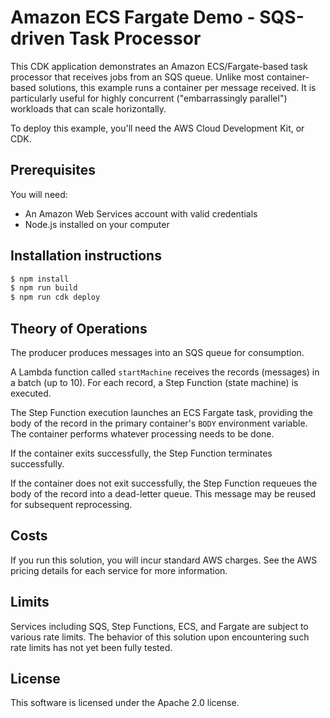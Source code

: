 # Amazon ECS Fargate Demo - SQS-driven Task Processor

This CDK application demonstrates an Amazon ECS/Fargate-based task processor
that receives jobs from an SQS queue. Unlike most container-based solutions,
this example runs a container per message received. It is particularly useful
for highly concurrent ("embarrassingly parallel") workloads that can scale
horizontally.

To deploy this example, you'll need the AWS Cloud Development Kit, or CDK.

## Prerequisites

You will need:

* An Amazon Web Services account with valid credentials
* Node.js installed on your computer

## Installation instructions

```sh
$ npm install
$ npm run build
$ npm run cdk deploy
```

## Theory of Operations

The producer produces messages into an SQS queue for consumption.

A Lambda function called `startMachine` receives the records (messages) in a
batch (up to 10). For each record, a Step Function (state machine) is executed.

The Step Function execution launches an ECS Fargate task, providing the body of
the record in the primary container's `BODY` environment variable. The container
performs whatever processing needs to be done.

If the container exits successfully, the Step Function terminates successfully.

If the container does not exit successfully, the Step Function requeues the body
of the record into a dead-letter queue. This message may be reused for
subsequent reprocessing.

## Costs

If you run this solution, you will incur standard AWS charges. See the AWS
pricing details for each service for more information.

## Limits

Services including SQS, Step Functions, ECS, and Fargate are subject to
various rate limits. The behavior of this solution upon encountering such
rate limits has not yet been fully tested.

## License

This software is licensed under the Apache 2.0 license.

